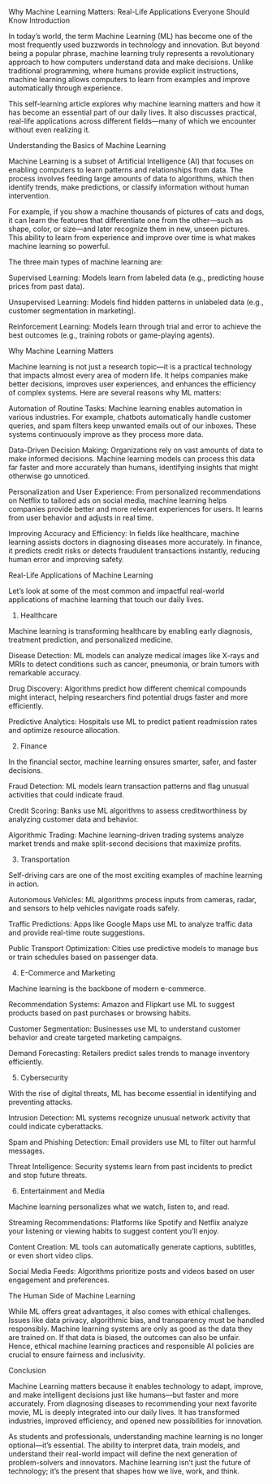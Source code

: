 Why Machine Learning Matters: Real-Life Applications Everyone Should Know
Introduction

In today’s world, the term Machine Learning (ML) has become one of the most frequently used buzzwords in technology and innovation. But beyond being a popular phrase, machine learning truly represents a revolutionary approach to how computers understand data and make decisions. Unlike traditional programming, where humans provide explicit instructions, machine learning allows computers to learn from examples and improve automatically through experience.

This self-learning article explores why machine learning matters and how it has become an essential part of our daily lives. It also discusses practical, real-life applications across different fields—many of which we encounter without even realizing it.

Understanding the Basics of Machine Learning

Machine Learning is a subset of Artificial Intelligence (AI) that focuses on enabling computers to learn patterns and relationships from data. The process involves feeding large amounts of data to algorithms, which then identify trends, make predictions, or classify information without human intervention.

For example, if you show a machine thousands of pictures of cats and dogs, it can learn the features that differentiate one from the other—such as shape, color, or size—and later recognize them in new, unseen pictures. This ability to learn from experience and improve over time is what makes machine learning so powerful.

The three main types of machine learning are:

Supervised Learning: Models learn from labeled data (e.g., predicting house prices from past data).

Unsupervised Learning: Models find hidden patterns in unlabeled data (e.g., customer segmentation in marketing).

Reinforcement Learning: Models learn through trial and error to achieve the best outcomes (e.g., training robots or game-playing agents).

Why Machine Learning Matters

Machine learning is not just a research topic—it is a practical technology that impacts almost every area of modern life. It helps companies make better decisions, improves user experiences, and enhances the efficiency of complex systems. Here are several reasons why ML matters:

Automation of Routine Tasks:
Machine learning enables automation in various industries. For example, chatbots automatically handle customer queries, and spam filters keep unwanted emails out of our inboxes. These systems continuously improve as they process more data.

Data-Driven Decision Making:
Organizations rely on vast amounts of data to make informed decisions. Machine learning models can process this data far faster and more accurately than humans, identifying insights that might otherwise go unnoticed.

Personalization and User Experience:
From personalized recommendations on Netflix to tailored ads on social media, machine learning helps companies provide better and more relevant experiences for users. It learns from user behavior and adjusts in real time.

Improving Accuracy and Efficiency:
In fields like healthcare, machine learning assists doctors in diagnosing diseases more accurately. In finance, it predicts credit risks or detects fraudulent transactions instantly, reducing human error and improving safety.

Real-Life Applications of Machine Learning

Let’s look at some of the most common and impactful real-world applications of machine learning that touch our daily lives.

1. Healthcare

Machine learning is transforming healthcare by enabling early diagnosis, treatment prediction, and personalized medicine.

Disease Detection: ML models can analyze medical images like X-rays and MRIs to detect conditions such as cancer, pneumonia, or brain tumors with remarkable accuracy.

Drug Discovery: Algorithms predict how different chemical compounds might interact, helping researchers find potential drugs faster and more efficiently.

Predictive Analytics: Hospitals use ML to predict patient readmission rates and optimize resource allocation.

2. Finance

In the financial sector, machine learning ensures smarter, safer, and faster decisions.

Fraud Detection: ML models learn transaction patterns and flag unusual activities that could indicate fraud.

Credit Scoring: Banks use ML algorithms to assess creditworthiness by analyzing customer data and behavior.

Algorithmic Trading: Machine learning-driven trading systems analyze market trends and make split-second decisions that maximize profits.

3. Transportation

Self-driving cars are one of the most exciting examples of machine learning in action.

Autonomous Vehicles: ML algorithms process inputs from cameras, radar, and sensors to help vehicles navigate roads safely.

Traffic Predictions: Apps like Google Maps use ML to analyze traffic data and provide real-time route suggestions.

Public Transport Optimization: Cities use predictive models to manage bus or train schedules based on passenger data.

4. E-Commerce and Marketing

Machine learning is the backbone of modern e-commerce.

Recommendation Systems: Amazon and Flipkart use ML to suggest products based on past purchases or browsing habits.

Customer Segmentation: Businesses use ML to understand customer behavior and create targeted marketing campaigns.

Demand Forecasting: Retailers predict sales trends to manage inventory efficiently.

5. Cybersecurity

With the rise of digital threats, ML has become essential in identifying and preventing attacks.

Intrusion Detection: ML systems recognize unusual network activity that could indicate cyberattacks.

Spam and Phishing Detection: Email providers use ML to filter out harmful messages.

Threat Intelligence: Security systems learn from past incidents to predict and stop future threats.

6. Entertainment and Media

Machine learning personalizes what we watch, listen to, and read.

Streaming Recommendations: Platforms like Spotify and Netflix analyze your listening or viewing habits to suggest content you’ll enjoy.

Content Creation: ML tools can automatically generate captions, subtitles, or even short video clips.

Social Media Feeds: Algorithms prioritize posts and videos based on user engagement and preferences.

The Human Side of Machine Learning

While ML offers great advantages, it also comes with ethical challenges. Issues like data privacy, algorithmic bias, and transparency must be handled responsibly. Machine learning systems are only as good as the data they are trained on. If that data is biased, the outcomes can also be unfair. Hence, ethical machine learning practices and responsible AI policies are crucial to ensure fairness and inclusivity.

Conclusion

Machine Learning matters because it enables technology to adapt, improve, and make intelligent decisions just like humans—but faster and more accurately. From diagnosing diseases to recommending your next favorite movie, ML is deeply integrated into our daily lives. It has transformed industries, improved efficiency, and opened new possibilities for innovation.

As students and professionals, understanding machine learning is no longer optional—it’s essential. The ability to interpret data, train models, and understand their real-world impact will define the next generation of problem-solvers and innovators. Machine learning isn’t just the future of technology; it’s the present that shapes how we live, work, and think.
